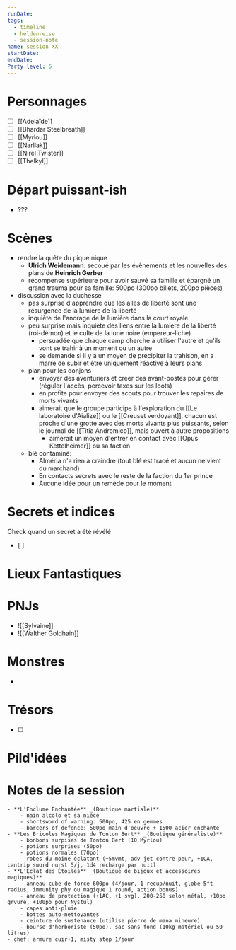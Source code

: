 ```yaml
---
runDate: 
tags:
  - timeline
  - heldenreise
  - session-note
name: session XX
startDate: 
endDate:
Party level: 6
---
```



# Personnages
- [ ] [[Adelaïde]]
- [ ] [[Bhardar Steelbreath]]
- [ ] [[Myrlou]]
- [ ] [[Narllak]]
- [ ] [[Nirel Twister]]
- [ ] [[Thelkyl]]

# Départ puissant-ish
- ???

# Scènes

- rendre la quête du pique nique
	- **Ulrich Weidemann**: secoué par les évênements et les nouvelles des plans de **Heinrich Gerber**
	- récompense supérieure pour avoir sauvé sa famille et épargné un grand trauma pour sa famille: 500po (300po billets, 200po pièces)
- discussion avec la duchesse
	- pas surprise d'apprendre que les ailes de liberté sont une résurgence de la lumière de la liberté
	- inquiète de l'ancrage de la lumière dans la court royale
	- peu surprise mais inquiète des liens entre la lumière de la liberté (roi-démon) et le culte de la lune noire (empereur-liche)
		- persuadée que chaque camp cherche à utiliser l'autre et qu'ils vont se trahir à un moment ou un autre
		- se demande si il y a un moyen de précipiter la trahison, en a marre de subir et être uniquement réactive à leurs plans
	- plan pour les donjons
		- envoyer des aventuriers et créer des avant-postes pour gérer (réguler l'accès, percevoir taxes sur les loots)
		- en profite pour envoyer des scouts pour trouver les repaires de morts vivants
		- aimerait que le groupe participe à l'exploration du [[Le laboratoire d'Aialize]] ou le [[Creuset verdoyant]], chacun est proche d'une grotte avec des morts vivants plus puissants, selon le journal de [[Titia Andromico]], mais ouvert à autre propositions
			- aimerait un moyen d'entrer en contact avec [[Opus Kettelheimer]] ou sa faction
	- blé contaminé:
		- Alméria n'a rien à craindre (tout blé est tracé et aucun ne vient du marchand)
		- En contacts secrets avec le reste de la faction du 1er prince
		- Aucune idée pour un remède pour le moment


# Secrets et indices
Check quand un secret a été révélé
- [ ] 

# Lieux Fantastiques


# PNJs
- ![[Sylvaine]]
- ![[Walther Goldhain]]

# Monstres
- 

# Trésors
- [ ]


# Pild'idées
> 

# Notes de la session

```
- **L'Enclume Enchantée** _(Boutique martiale)**
	- nain alcolo et sa nièce
	- shortsword of warning: 500po, 425 en gemmes
	- barcers of defence: 500po main d'oeuvre + 1500 acier enchanté
- **Les Bricoles Magiques de Tonton Bert** _(Boutique généraliste)**
	- bonbons surpises de Tonton Bert (10 Myrlou)
	- potions surprises (50po)
	- potions normales (70po)
	- robes du moine éclatant (+5mvmt, adv jet contre peur, +1CA, cantrip sword nurst 5/j, 1d4 recharge par nuit)
- **L'Éclat des Étoiles** _(Boutique de bijoux et accessoires magiques)**
	- anneau cube de force 600po (4/jour, 1 recup/nuit, globe 5ft radius, immunity phy ou magique 1 round, action bonus)
	- anneau de protection (+1AC, +1 svg), 200-250 selon métal, +10po grvure, +100po pour Nystul)
	- capes anti-pluie
	- bottes auto-nettoyantes
	- ceinture de sustenance (utilise pierre de mana mineure)
	- bourse d'herboriste (50po), sac sans fond (10kg matériel ou 50 litres)
- chef: armure cuir+1, misty step 1/jour
```
